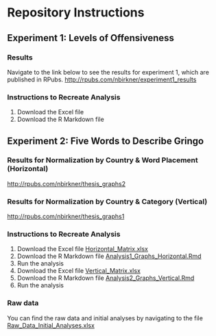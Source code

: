 # Repository Instructions
## Experiment 1: Levels of Offensiveness
### Results
Navigate to the link below to see the results for experiment 1, which are published in RPubs. 
http://rpubs.com/nbirkner/experiment1_results
### Instructions to Recreate Analysis
1. Download the Excel file
2. Download the R Markdown file 

## Experiment 2: Five Words to Describe Gringo

### Results for Normalization by Country & Word Placement (Horizontal)
http://rpubs.com/nbirkner/thesis_graphs2

### Results for Normalization by Country & Category (Vertical)
http://rpubs.com/nbirkner/thesis_graphs1

### Instructions to Recreate Analysis
1. Download the Excel file [Horizontal_Matrix.xlsx](Horizontal_Matrix.xlsx)
2. Download the R Markdown file [Analysis1_Graphs_Horizontal.Rmd](Analysis1_Graphs_Horizontal.Rmd)
3. Run the analysis
4. Download the Excel file [Vertical_Matrix.xlsx](Vertical_Matrix.xlsx)
5. Download the R Markdown file [Analysis2_Graphs_Vertical.Rmd](Analysis2_Graphs_Vertical.Rmd)
6. Run the analysis

### Raw data
You can find the raw data and initial analyses by navigating to the file [Raw_Data_Initial_Analyses.xlsx](Raw_Data_Initial_Analyses.xlsx)
